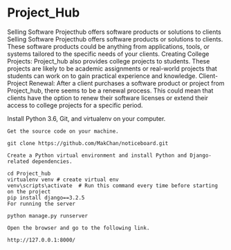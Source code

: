 # Project_Hub
Selling Software Projecthub offers software products or solutions to clients
Selling Software Projecthub offers software products or solutions to clients. These software products could be anything from applications, tools,
or systems tailored to the specific needs of your clients.
Creating College Projects: Project_hub also provides college projects to students. These projects are likely to be academic assignments or 
real-world projects that students can work on to gain practical experience and knowledge.
Client-Project Renewal: After a client purchases a software product or project from Project_hub, there seems to be a renewal process.
This could mean that clients have the option to renew their software licenses or extend their access to college projects for a specific period.


Install Python 3.6, Git, and virtualenv on your computer.

	Get the source code on your machine.

	git clone https://github.com/MakChan/noticeboard.git

	Create a Python virtual environment and install Python and Django-related dependencies.

	cd Project_hub
	virtualenv venv # create virtual env
	venv\scripts\activate  # Run this command every time before starting on the project
	pip install django==3.2.5
	For running the server

	python manage.py runserver

	Open the browser and go to the following link.

	http://127.0.0.1:8000/
